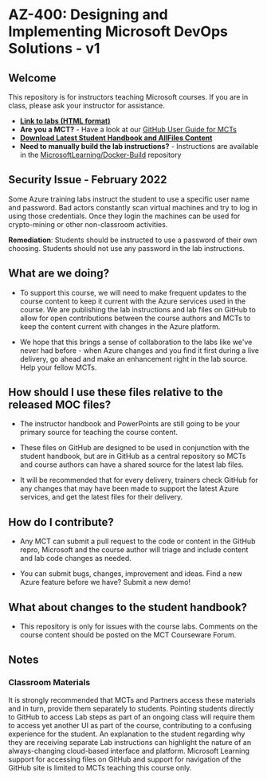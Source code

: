 # AZ-400: Designing and Implementing Microsoft DevOps Solutions - v1

## Welcome

This repository is for instructors teaching Microsoft courses. If you are in class, please ask your instructor for assistance. 

- **[Link to labs (HTML format)](https://microsoftlearning.github.io/AZ400-DesigningandImplementingMicrosoftDevOpsSolutions/)**
- **Are you a MCT?** - Have a look at our [GitHub User Guide for MCTs](https://microsoftlearning.github.io/MCT-User-Guide/)
- **[Download Latest Student Handbook and AllFiles Content](../../releases/latest)**
- **Need to manually build the lab instructions?** - Instructions are available in the [MicrosoftLearning/Docker-Build](https://github.com/MicrosoftLearning/Docker-Build) repository

## Security Issue - February 2022

Some Azure training labs instruct the student to use a specific user name and password. Bad actors constantly scan virtual machines and try to log in using those credentials.
Once they login the machines can be used for crypto-mining or other non-classroom activities.

**Remediation**: Students should be instructed to use a password of their own choosing. Students should not use any password in the lab instructions. 

## What are we doing?

- To support this course, we will need to make frequent updates to the course content to keep it current with the Azure services used in the course.  We are publishing the lab instructions and lab files on GitHub to allow for open contributions between the course authors and MCTs to keep the content current with changes in the Azure platform.

- We hope that this brings a sense of collaboration to the labs like we've never had before - when Azure changes and you find it first during a live delivery, go ahead and make an enhancement right in the lab source.  Help your fellow MCTs.

## How should I use these files relative to the released MOC files?

- The instructor handbook and PowerPoints are still going to be your primary source for teaching the course content.

- These files on GitHub are designed to be used in conjunction with the student handbook, but are in GitHub as a central repository so MCTs and course authors can have a shared source for the latest lab files.

- It will be recommended that for every delivery, trainers check GitHub for any changes that may have been made to support the latest Azure services, and get the latest files for their delivery.

## How do I contribute?

- Any MCT can submit a pull request to the code or content in the GitHub repro, Microsoft and the course author will triage and include content and lab code changes as needed.

- You can submit bugs, changes, improvement and ideas.  Find a new Azure feature before we have?  Submit a new demo!

## What about changes to the student handbook?

- This repository is only for issues with the course labs. Comments on the course content should be posted on the MCT Courseware Forum. 

## Notes

### Classroom Materials

It is strongly recommended that MCTs and Partners access these materials and in turn, provide them separately to students.  Pointing students directly to GitHub to access Lab steps as part of an ongoing class will require them to access yet another UI as part of the course, contributing to a confusing experience for the student. An explanation to the student regarding why they are receiving separate Lab instructions can highlight the nature of an always-changing cloud-based interface and platform. Microsoft Learning support for accessing files on GitHub and support for navigation of the GitHub site is limited to MCTs teaching this course only.
